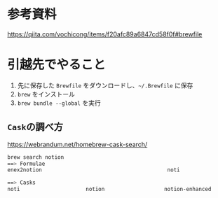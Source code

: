 # 参考資料

https://qiita.com/vochicong/items/f20afc89a6847cd58f0f#brewfile

# 引越先でやること

1. 先に保存した `Brewfile` をダウンロードし、`~/.Brewfile` に保存
2. `brew` をインストール 
3. `brew bundle --global` を実行

## `Cask`の調べ方

https://webrandum.net/homebrew-cask-search/

```bash
brew search notion
==> Formulae
enex2notion                                        noti

==> Casks
noti                     notion                   notion-enhanced          noto
```